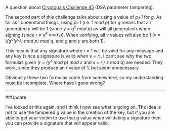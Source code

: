 A question about [Cryptopals Challenge 45](http://cryptopals.com/sets/6/challenges/45/)
(DSA parameter tampering).

The second part of this challenge talks about using a value of _p+1_ for _g_.
As far as I understand things, using _p+1_ (i.e. 1 _mod p_) for _g_ means that
all generated _y_ will be 1 (since _y = g<sup>x</sup> mod p_) as will all
generated _r_ when signing (since _r = g<sup>k</sup> mod p_). When verifying,
all _v_ values will also be 1 (_v = ((g<sup>u<sub>1</sub></sup>y<sup>u<sub>2</sub></sup>)
mod p) mod q_, and _g_ and _y_ are both 1).

This means that any signature where _r_ = 1 will be valid for any message and
any key (since a signature is valid when _v = r_). I can’t see why the two
formulas given (_r = (y<sup>z</sup> mod p) mod z_ and _s = r / z mod q_) are
needed. They work, since they produce an _r_ value of 1, but seem unnecessary.

Obviously these two formulas come from somewhere, so my understanding must be
incomplete. Where have I gone wrong?

---
##Update

I’ve looked at this again, and I think I now see what is going on. The idea is
not to use the tampered _g_ value in the creation of the key, but if you are
able to get your victim to use that _g_ value when validating a signature then
you can provide a signature that will appear valid.
